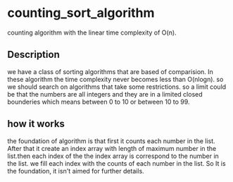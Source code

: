 # counting_sort_algorithm
counting algorithm with the linear time complexity of O(n).
## Description
we have a class of sorting algorithms that are based of comparision. In these algorithm the time complexity never becomes less than O(nlogn).
so we should search on algorithms that take some restrictions. so a limit could be that the numbers are all integers and they are in a limited closed bounderies which means between 0 to 10 or between 10 to 99.
## how it works
the foundation of algorithm is that first it counts each number in the list. After that it create an index array with length of maximum number in the list.then each index of the the index array is correspond to the number in the list. we fill each index with the counts of each number in the list.
So It is the foundation, it isn't aimed for further details.
